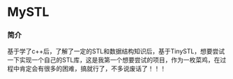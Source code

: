 # MySTL

### 简介

基于学了c++后，了解了一定的STL和数据结构知识后，基于TinySTL，想要尝试一下实现一个自己的STL库，这是我第一个想要尝试的项目，作为一枚菜鸡，在过程中肯定会有很多的困难，搞就行了，不多说废话了！！！